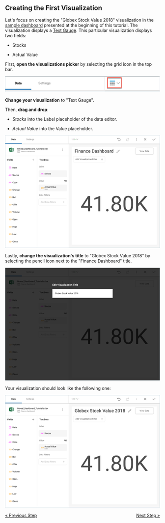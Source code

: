 ## Creating the First Visualization 

Let's focus on creating the "Globex Stock Value 2018" visualization in
the [sample dashboard](Finance-Dashboard-Tutorial.md) presented at the
beginning of this tutorial. The visualization displays a [Text Gauge](Gauge-Views.md#text-gauge). This particular visualization displays
two fields:

  - Stocks

  - Actual Value

First, **open the visualizations picker** by selecting the grid icon in
the top bar.

![VisualizationsMenu\_All](images/VisualizationsMenu_All.png)

**Change your visualization** to "Text Gauge".

Then, **drag and drop**:

  - *Stocks* into the Label placeholder of the data editor.

  - *Actual Value* into the Value placeholder.

![FinanceFirstDragDrop\_All](images/FinanceFirstDragDrop_All.png)

Lastly, **change the visualization's title** to "Globex Stock Value
2018" by selecting the pencil icon next to the "Finance Dashboard"
title.

![FinanceGlobexTitle\_All](images/FinanceGlobexTitle_All.png)

Your visualization should look like the following one:

![FinanceFirstVisualizationSample\_All](images/FinanceFirstVisualizationSample_All.png)


<style>
.previous {
    text-align: left
}

.next {
    float: right
}

</style>

<a href="finance-starting-creation-process.md" class="previous">&laquo; Previous Step</a>
<a href="finance-applying-formatting-visualization.md" class="next">Next Step &raquo;</a>
